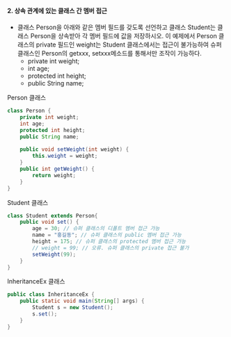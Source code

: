 #### 2. 상속 관계에 있는 클래스 간 멤버 접근
- 클래스 Person을 아래와 같은 멤버 필드를 갖도록 선언하고 클래스 Student는 클래스 Person을 상속받아 각 멤버 필드에 값을 저장하시오. 이 예제에서 Person 클래스의 private 필드인 weight는 Student 클래스에서는 접근이 불가능하여 슈퍼 클래스인 Person의 getxxx, setxxx메소드를 통해서만 조작이 가능하다.
	- private int weight;
	- int age;
	- protected int height;
	- public String name;

Person 클래스
```java
class Person {
	private int weight;
	int age;
	protected int height;
	public String name;
	
	public void setWeight(int weight) {
		this.weight = weight;
	}
	public int getWeight() {
		return weight;
	}
}
```
Student 클래스
```java
class Student extends Person{
	public void set() {
		age = 30; // 슈퍼 클래스의 디폴트 멤버 접근 가능
		name = "홍길동"; // 슈퍼 클래스의 public 멤버 접근 가능
		height = 175; // 슈퍼 클래스의 protected 멤버 접근 가능
		// weight = 99; // 오류. 슈퍼 클래스의 private 접근 불가
		setWeight(99);
	}
}
```
InheritanceEx 클래스
```java
public class InheritanceEx {
	public static void main(String[] args) {
		Student s = new Student();
		s.set();
	}
}
```

